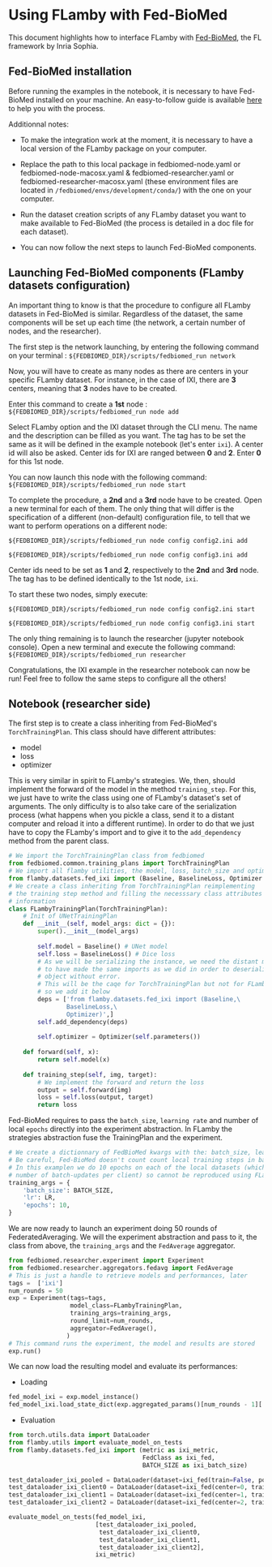 # Using FLamby with Fed-BioMed

This document highlights how to interface FLamby with [Fed-BioMed](https://gitlab.inria.fr/fedbiomed/fedbiomed), the FL framework by Inria Sophia.

## Fed-BioMed installation

Before running the examples in the notebook, it is necessary to have Fed-BioMed installed on your machine. An easy-to-follow guide is available [here](https://fedbiomed.gitlabpages.inria.fr/latest/tutorials/installation/0-basic-software-installation/) to help you with the process.

Additionnal notes:

- To make the integration work at the moment, it is necessary to have a local version of the FLamby package on your computer.

- Replace the path to this local package in fedbiomed-node.yaml or fedbiomed-node-macosx.yaml & fedbiomed-researcher.yaml or fedbiomed-researcher-macosx.yaml (these environment files are located in `/fedbiomed/envs/development/conda/`) with the one on your computer.

- Run the dataset creation scripts of any FLamby dataset you want to make available to Fed-BioMed (the process is detailed in a doc file for each dataset).

- You can now follow the next steps to launch Fed-BioMed components.

## Launching Fed-BioMed components (FLamby datasets configuration)
 
An important thing to know is that the procedure to configure all FLamby datasets in Fed-BioMed is similar. Regardless of the dataset, the same components will be set up each time (the network, a certain number of nodes, and the researcher).

The first step is the network launching, by entering the following command on your terminal : `${FEDBIOMED_DIR}/scripts/fedbiomed_run network`

Now, you will have to create as many nodes as there are centers in your specific FLamby dataset.
For instance, in the case of IXI, there are **3** centers, meaning that **3** nodes have to be created.

Enter this command to create a **1st** node : `${FEDBIOMED_DIR}/scripts/fedbiomed_run node add`

Select FLamby option and the IXI dataset through the CLI menu.
The name and the description can be filled as you want. The tag has to be set the same as it will be defined in the example notebook (let's enter `ixi`).
A center id will also be asked. Center ids for IXI are ranged between **0** and **2**. Enter **0** for this 1st node.

You can now launch this node with the following command: `${FEDBIOMED_DIR}/scripts/fedbiomed_run node start`

To complete the procedure, a **2nd** and a **3rd** node have to be created. Open a new terminal for each of them.
The only thing that will differ is the specification of a different (non-default) configuration file, to tell that we want to perform operations on a different node:

`${FEDBIOMED_DIR}/scripts/fedbiomed_run node config config2.ini add`

`${FEDBIOMED_DIR}/scripts/fedbiomed_run node config config3.ini add`

Center ids need to be set as **1** and **2**, respectively to the **2nd** and **3rd** node. The tag has to be defined identically to the 1st node, `ixi`.

To start these two nodes, simply execute:

`${FEDBIOMED_DIR}/scripts/fedbiomed_run node config config2.ini start`

`${FEDBIOMED_DIR}/scripts/fedbiomed_run node config config3.ini start`

The only thing remaining is to launch the researcher (jupyter notebook console). Open a new terminal and execute the following command: `${FEDBIOMED_DIR}/scripts/fedbiomed_run researcher`

Congratulations, the IXI example in the researcher notebook can now be run! Feel free to follow the same steps to configure all the others!

## Notebook (researcher side)

The first step is to create a class inheriting from Fed-BioMed's `TorchTrainingPlan`.
This class should have different attributes: 
- model
- loss
- optimizer

This is very similar in spirit to FLamby's strategies. We, then, should implement the forward of the model in the method `training_step`.
For this, we just have to write the class using one of FLamby's dataset's set of arguments.
The only difficulty is to also take care of the serialization process (what happens when you pickle a class, send it to a distant computer and reload it into a different runtime).
In order to do that we just have to copy the FLamby's import and to give it to the `add_dependency` method from the parent class.

```python
# We import the TorchTrainingPlan class from fedbiomed
from fedbiomed.common.training_plans import TorchTrainingPlan
# We import all flamby utilities, the model, loss, batch_size and optimizer details
from flamby.datasets.fed_ixi import (Baseline, BaselineLoss, Optimizer BATCH_SIZE, LR, get_nb_max_rounds)
# We create a class inheriting from TorchTrainingPlan reimplementing
# the training step method and filling the necesssary class attributes from FLamby
# information
class FLambyTrainingPlan(TorchTrainingPlan):
    # Init of UNetTrainingPlan
    def __init__(self, model_args: dict = {}):
        super().__init__(model_args)
        
        self.model = Baseline() # UNet model
        self.loss = BaselineLoss() # Dice loss
        # As we will be serializing the instance, we need the distant machine
        # to have made the same imports as we did in order to deserialize the 
        # object without error.
        # This will be the caqe for TorchTrainingPlan but not for FLamby
        # so we add it below
        deps = ['from flamby.datasets.fed_ixi import (Baseline,\
                BaselineLoss,\
                Optimizer)',]
        self.add_dependency(deps)
        
        self.optimizer = Optimizer(self.parameters())
    
    def forward(self, x):
        return self.model(x)
    
    def training_step(self, img, target):
        # We implement the forward and return the loss
        output = self.forward(img)
        loss = self.loss(output, target)
        return loss
```

Fed-BioMed requires to pass the `batch_size`, `learning rate` and number of local `epochs` directly into the experiment abstraction. In FLamby the strategies abstraction fuse the TrainingPlan and the experiment.
```python
# We create a dictionnary of FedBioMed kwargs with the: batch_size, learning-rate and epochs.
# Be careful, Fed-BioMed doesn't count count local training steps in batch-updates but in local epochs !
# In this examplen we do 10 epochs on each of the local datasets (which amounts to different
# number of batch-updates per client) so cannot be reproduced using FLamby internal strategies
training_args = {
    'batch_size': BATCH_SIZE,
    'lr': LR,
    'epochs': 10,
}
```

We are now ready to launch an experiment doing 50 rounds of FederatedAveraging.
We will the experiment abstraction and pass to it, the class from above, the `training_args` and the `FedAverage` aggregator.

```python
from fedbiomed.researcher.experiment import Experiment
from fedbiomed.researcher.aggregators.fedavg import FedAverage
# This is just a handle to retrieve models and performances, later
tags =  ['ixi']
num_rounds = 50
exp = Experiment(tags=tags,
                 model_class=FLambyTrainingPlan,
                 training_args=training_args,
                 round_limit=num_rounds,
                 aggregator=FedAverage(),
                )
# This command runs the experiment, the model and results are stored
exp.run()
```
We can now load the resulting model and evaluate its performances:

- Loading

```python
fed_model_ixi = exp.model_instance()
fed_model_ixi.load_state_dict(exp.aggregated_params()[num_rounds - 1]['params'])
```

- Evaluation

```python
from torch.utils.data import DataLoader
from flamby.utils import evaluate_model_on_tests
from flamby.datasets.fed_ixi import (metric as ixi_metric,
                                     FedClass as ixi_fed,
                                     BATCH_SIZE as ixi_batch_size)

test_dataloader_ixi_pooled = DataLoader(dataset=ixi_fed(train=False, pooled=True),batch_size=ixi_batch_size)
test_dataloader_ixi_client0 = DataLoader(dataset=ixi_fed(center=0, train=False),batch_size=ixi_batch_size)
test_dataloader_ixi_client1 = DataLoader(dataset=ixi_fed(center=1, train=False),batch_size=ixi_batch_size)
test_dataloader_ixi_client2 = DataLoader(dataset=ixi_fed(center=2, train=False),batch_size=ixi_batch_size)

evaluate_model_on_tests(fed_model_ixi,
                        [test_dataloader_ixi_pooled,
                         test_dataloader_ixi_client0,
                         test_dataloader_ixi_client1,
                         test_dataloader_ixi_client2],
                        ixi_metric)
```
